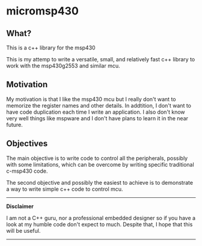 # micromsp430

## What?

This is a c++ library for the msp430

This is my attemp to write a versatile, small, and relatively fast c++ library to work with the msp430g2553 and similar mcu.

## Motivation

My motivation is that I like the msp430 mcu but I really don't want to memorize the register names and other details. 
In addtition, I don't want to  have code duplication each time I write an application. I also don't know very well things 
like mspware and I don't have plans to learn it in the near future.

## Objeсtives

The main objective is to write code to control all the peripherals, possibly with some limitations, which can be overcome
by writing specific traditional c-msp430 code.

The second objective and possibly the easiest to achieve is to demonstrate a way to write simple c++ code to control mcu.

---

**Disclaimer**

I am not a C++ guru, nor a professional embedded designer so if you have a look at my humble code don't expect to much.
Despite that, I hope that this will be useful.

---
